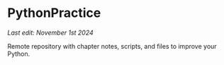 # PythonPractice
*Last edit: November 1st 2024*

Remote repository with chapter notes, scripts, and files to improve your Python.